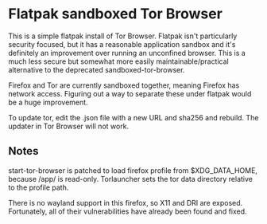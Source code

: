 # Flatpak sandboxed Tor Browser

This is a simple flatpak install of Tor Browser. Flatpak isn't particularly
security focused, but it has a reasonable application sandbox and it's
definitely an improvement over running an unconfined browser. This is a much
less secure but somewhat more easily maintainable/practical alternative to
the deprecated sandboxed-tor-browser.

Firefox and Tor are currently sandboxed together, meaning Firefox has network
access. Figuring out a way to separate these under flatpak would be a huge
improvement.

To update tor, edit the .json file with a new URL and sha256 and rebuild. The
updater in Tor Browser will not work.

## Notes

start-tor-browser is patched to load firefox profile from $XDG_DATA_HOME,
because /app/ is read-only. Torlauncher sets the tor data directory relative
to the profile path.

There is no wayland support in this firefox, so X11 and DRI are exposed.
Fortunately, all of their vulnerabilities have already been found and fixed.
